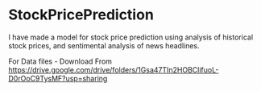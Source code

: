 # StockPricePrediction

I have made a model for stock price prediction using analysis of historical stock prices, and sentimental analysis of news headlines.

For Data files - Download From
https://drive.google.com/drive/folders/1Gsa47TIn2HOBClifuoL-D0rOoC9TysMF?usp=sharing
